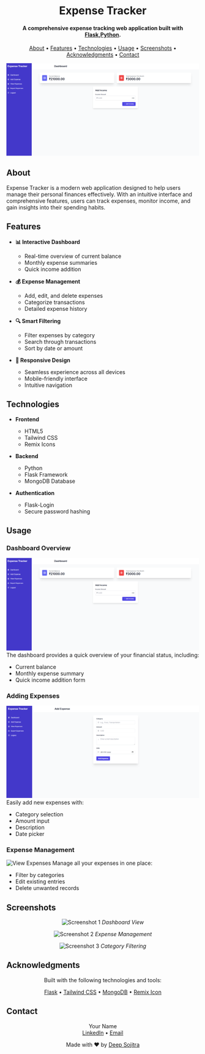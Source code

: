 <h1 align="center">Expense Tracker</h1>

<h4 align="center">A comprehensive expense tracking web application built with <a href="https://flask.palletsprojects.com/" target="_blank">Flask</a>,<a href="https://www.python.org/" target="_blank">Python</a>.</h4>

<p align="center">
    <a href="#about">About</a> •
    <a href="#features">Features</a> •
    <a href="#technologies">Technologies</a> •
    <a href="#usage">Usage</a> •
    <a href="#screenshots">Screenshots</a> •
    <a href="#acknowledgments">Acknowledgments</a> •
    <a href="#contact">Contact</a>
</p>

![Dashboard Preview](screenshots/dashboard.png)

## About

<p>
Expense Tracker is a modern web application designed to help users manage their personal finances effectively. With an intuitive interface and comprehensive features, users can track expenses, monitor income, and gain insights into their spending habits.
</p>

## Features

- **📊 Interactive Dashboard**
  - Real-time overview of current balance
  - Monthly expense summaries
  - Quick income addition

- **💰 Expense Management**
  - Add, edit, and delete expenses
  - Categorize transactions
  - Detailed expense history

- **🔍 Smart Filtering**
  - Filter expenses by category
  - Search through transactions
  - Sort by date or amount

- **📱 Responsive Design**
  - Seamless experience across all devices
  - Mobile-friendly interface
  - Intuitive navigation

## Technologies

- **Frontend**
  - HTML5
  - Tailwind CSS
  - Remix Icons

- **Backend**
  - Python
  - Flask Framework
  - MongoDB Database

- **Authentication**
  - Flask-Login
  - Secure password hashing

## Usage

### Dashboard Overview
![Dashboard](screenshots/dashboard.png)
The dashboard provides a quick overview of your financial status, including:
- Current balance
- Monthly expense summary
- Quick income addition form

### Adding Expenses
![Add Expense](screenshots/add_expense.png)
Easily add new expenses with:
- Category selection
- Amount input
- Description
- Date picker

### Expense Management
![View Expenses](screenshots/view_expenses.png)
Manage all your expenses in one place:
- Filter by categories
- Edit existing entries
- Delete unwanted records

## Screenshots

<div align="center">

![Screenshot 1](screenshots/screenshot1.png)
*Dashboard View*

![Screenshot 2](screenshots/screenshot2.png)
*Expense Management*

![Screenshot 3](screenshots/screenshot3.png)
*Category Filtering*

</div>

## Acknowledgments

<p align="center">Built with the following technologies and tools:</p>

<p align="center">
    <a href="https://flask.palletsprojects.com/">Flask</a> •
    <a href="https://tailwindcss.com/">Tailwind CSS</a> •
    <a href="https://www.mongodb.com/">MongoDB</a> •
    <a href="https://remixicon.com/">Remix Icon</a>
</p>

## Contact

<p align="center">
    Your Name<br>
    <a href="https://www.linkedin.com/in/deepsojitra91">LinkedIn</a> •
    <a href="mailto:deepsojitra336@gmail.com">Email</a>
</p>

<p align="center">
    Made with ❤️ by <a href="https://github.com/Deepsojitra-91">Deep Sojitra</a>
</p>
